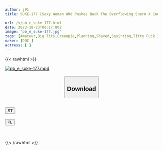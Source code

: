 ```yaml
---
author: j91
title: SUKE-177 [Sexy Woman Who Pushes Back The Overflowing Sperm X Cowgirl Sex That Won’t Stop Until She Gets Pregnant] She Drives All Men Crazy With Her Cute Smile And Devilish Technique! Raw Copulation With A Lounge Lady Who Is Of Childbearing Age! Serve Jupojupo With The Best G Cup Big Breasts Titty Fuck & Sticky Blowjob! The Orgasm Overflowing From A Beautiful Shaved Pussy! "I Don’t Need A Husband, But I Want A C***d!" The Second Round Of Creampie Where She Is Squeezed Until She Becomes Pregnant By Using Her Hips That Are Too Harsh To Confirm Her Pregnancy! ! [Ns Tokyo Fuck 18th Person Non] (Nozomi Arimura)

url: /v/pb_e_suke-177.html
date: 2023-10-23T00:17:00Z
image: "pb_e_suke-177.jpg"
tags: [Amateur,Big Tits,Creampie,Planning,Shaved,Squirting,Titty Fuck ]
maker: [DOC ]
actress: [ ]
---
```



{{< rawhtml >}}

<div class="video" data-videoid="z7wJlqGyQZHGDl">
    <a href="javascript:;">
        <img src="https://my.j91.asia/v/pb_e_suke-177.jpg" width="WIDTH" height="HEIGHT" alt="pb_e_suke-177.mp4" loading="lazy">
    </a>
</div>

<script type="text/javascript" src="https://j91.asia/asset/on-demand-st.js"></script>

<br>
  <link rel="stylesheet" href="https://j91.asia/asset/bs5.css">
  
  <center>
  <button class="btn btn-primary" type="button" data-bs-toggle="collapse" data-bs-target=".multi-collapse" aria-expanded="false" aria-controls="multiCollapseExample1 multiCollapseExample2"><h2>Download</h2></button></center>
</p>
<div class="row">
  <div class="col">
    <div class="collapse multi-collapse" id="multiCollapseExample1">
      <div class="card card-body">
	      	      <br>
<div class="buttons">  
<a href="https://streamtape.to/v/z7wJlqGyQZHGDl"><button class="btn-hover color-3"><i class="fa fa-download"></i> ST</button></a></div>
    </div>
  </div>
</div>
  <div class="col">
    <div class="collapse multi-collapse" id="multiCollapseExample2">
      <div class="card card-body">
	      <br>
<div class="buttons">
    <a href="https://filelions.online/f/0wvlxdlzd7pm"><button class="btn-hover color-9"><i class="fa fa-download"></i> FL</button></a></div>
<br><br>
      </div>
    </div>
  </div>
</div>

{{< /rawhtml >}}